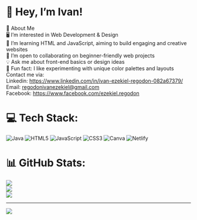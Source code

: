 # 💫 Hey, I’m Ivan!
👋 About Me<br>🖥️ I’m interested in Web Development & Design<br>🌿 I’m learning HTML and JavaScript, aiming to build engaging and creative websites<br>🤲 I’m open to collaborating on beginner-friendly web projects<br>💡 Ask me about front-end basics or design ideas<br>🎯 Fun fact: I like experimenting with unique color palettes and layouts<br>Contact me via:<br>Linkedin: https://www.linkedin.com/in/ivan-ezekiel-regodon-082a67379/<br>Email: regodonivanezekiel@gmail.com<br>Facebook: https://www.facebook.com/ezekiel.regodon


# 💻 Tech Stack:
![Java](https://img.shields.io/badge/java-%23ED8B00.svg?style=for-the-badge&logo=openjdk&logoColor=white) ![HTML5](https://img.shields.io/badge/html5-%23E34F26.svg?style=for-the-badge&logo=html5&logoColor=white) ![JavaScript](https://img.shields.io/badge/javascript-%23323330.svg?style=for-the-badge&logo=javascript&logoColor=%23F7DF1E) ![CSS3](https://img.shields.io/badge/css3-%231572B6.svg?style=for-the-badge&logo=css3&logoColor=white) ![Canva](https://img.shields.io/badge/Canva-%2300C4CC.svg?style=for-the-badge&logo=Canva&logoColor=white) ![Netlify](https://img.shields.io/badge/netlify-%23000000.svg?style=for-the-badge&logo=netlify&logoColor=#00C7B7)
# 📊 GitHub Stats:
![](https://github-readme-stats.vercel.app/api?username=IvanEzkl&theme=dark&hide_border=false&include_all_commits=false&count_private=false)<br/>
![](https://nirzak-streak-stats.vercel.app/?user=IvanEzkl&theme=dark&hide_border=false)<br/>
![](https://github-readme-stats.vercel.app/api/top-langs/?username=IvanEzkl&theme=dark&hide_border=false&include_all_commits=false&count_private=false&layout=compact)

---
[![](https://visitcount.itsvg.in/api?id=IvanEzkl&icon=0&color=0)](https://visitcount.itsvg.in)

